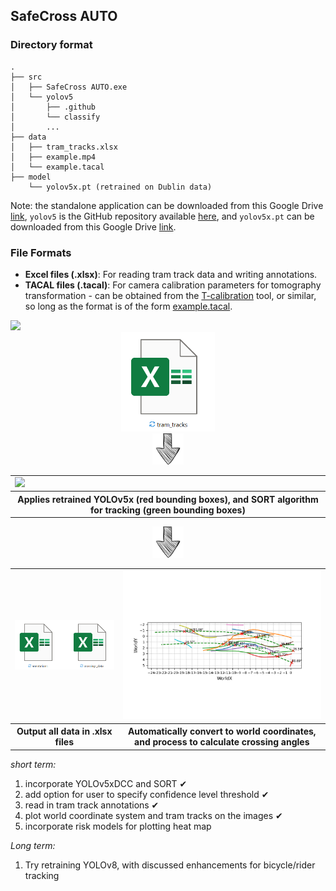 

## **SafeCross AUTO**

### Directory format


```plaintext
.
├── src
│   ├── SafeCross AUTO.exe
│   └── yolov5
│       ├── .github
│       └── classify
│       ...
├── data
│   ├── tram_tracks.xlsx
│   ├── example.mp4
│   └── example.tacal
├── model
    └── yolov5x.pt (retrained on Dublin data)
```

Note: the standalone application can be downloaded from this Google Drive [link](https://drive.google.com/file/d/1XtshKne4uYplc2j4_M1CqLpofHj9cTMJ/view?usp=sharing), `yolov5` is the GitHub repository available [here](https://github.com/ultralytics/yolov5/), and `yolov5x.pt` can be downloaded from this Google Drive [link](https://drive.google.com/file/d/1QWWPHsp7amwtncWRP3atRaDncN9ohmbK/view?usp=sharing).


### File Formats
- **Excel files (.xlsx)**: For reading tram track data and writing annotations.
- **TACAL files (.tacal)**: For camera calibration parameters for tomography transformation - can be obtained from the [T-calibration](https://bitbucket.org/TrafficAndRoads/tanalyst/downloads/) tool, or similar, so long as the format is of the form [example.tacal](https://github.com/KevGildea/SafeCross/blob/main/SafeCross%20AUTO/example%20data/Dublin/tacal/example.tacal).


<td><img src="../images/SafeCross AUTO.gif" width="500" /></td>


<div align="center">
    <img src="../images/xlsx_tracks.png" width="150" />
</div>

<div align="center">
    <img src="../images/down-arrow-png-down-arrow-sketch-free-icon-512.png" width="50" />
</div>



<div align="center">
    <table>
        <tr>
            <td><img src="../images/SafeCross AUTO.gif" width="500" /></td> 
        </tr>
        <tr>
            <th>Applies retrained YOLOv5x (red bounding boxes), and SORT algorithm for tracking (green bounding boxes)</th>
        </tr>
    </table>
</div>


<div align="center">
    <img src="../images/down-arrow-png-down-arrow-sketch-free-icon-512.png" width="50" />
</div>




<div align="center">
    <table>
        <tr>
            <td><img src="../images/xlsx_annotationsandcrossings.png" width="300" /></td>
            <td><img src="../SafeCross AUTO/example output/287ALL/Sceneplot_WorldCoords.png" width="600" /></td> 
        </tr>
        <tr>
            <th>Output all data in .xlsx files</th>
            <th>Automatically convert to world coordinates, and process to calculate crossing angles</th>
        </tr>
    </table>
</div>






_short term:_
1. incorporate YOLOv5xDCC and SORT ✔
2. add option for user to specify confidence level threshold ✔
3. read in tram track annotations ✔
4. plot world coordinate system and tram tracks on the images ✔
5. incorporate risk models for plotting heat map

_Long term:_
1. Try retraining YOLOv8, with discussed enhancements for bicycle/rider tracking

